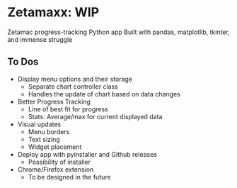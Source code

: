 # Zetamaxx: WIP
Zetamac progress-tracking Python app
Built with pandas, matplotlib, tkinter, and immense struggle
## To Dos
- Display menu options and their storage
    - Separate chart controller class
    - Handles the update of chart based on data changes
- Better Progress Tracking
    - Line of best fit for progress
    - Stats: Average/max for current displayed data
- Visual updates
    - Menu borders
    - Text sizing
    - Widget placement
- Deploy app with pyinstaller and Github releases
    - Possibility of installer
- Chrome/Firefox extension
    - To be designed in the future